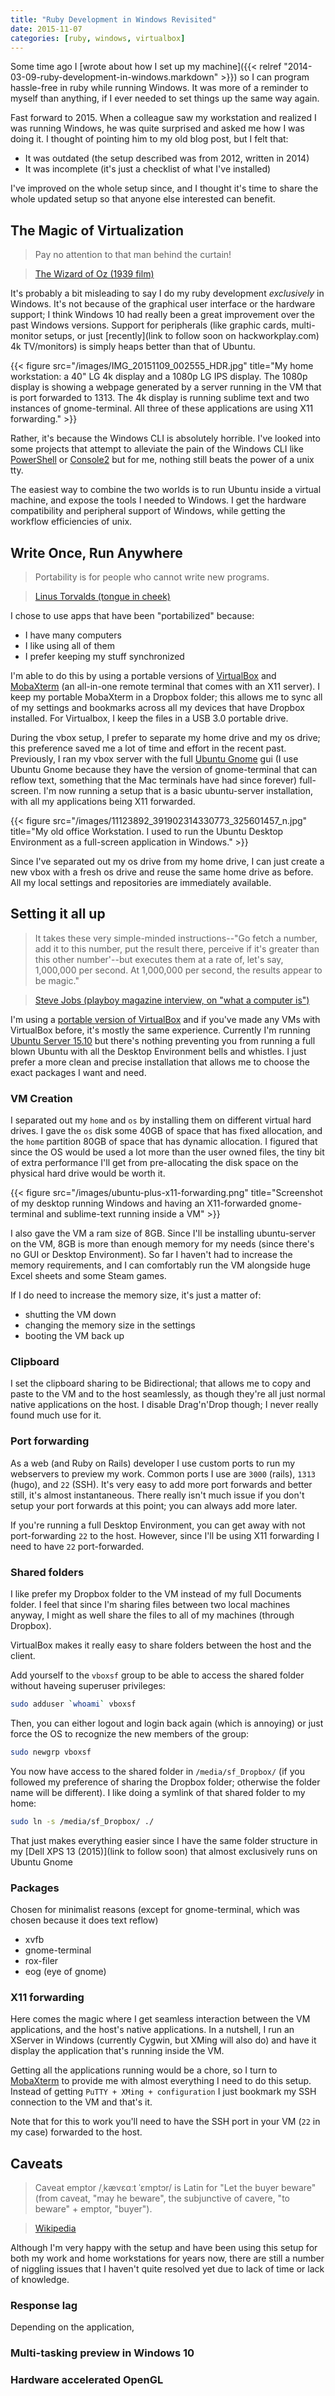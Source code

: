 ```yaml
---
title: "Ruby Development in Windows Revisited"
date: 2015-11-07
categories: [ruby, windows, virtualbox]
---
```

Some time ago I [wrote about how I set up my machine]({{< relref "2014-03-09-ruby-development-in-windows.markdown" >}}) so I can program hassle-free in ruby while running Windows. It was more of a reminder to myself than anything, if I ever needed to set things up the same way again.

Fast forward to 2015. When a colleague saw my workstation and realized I was running Windows, he was quite surprised and asked me how I was doing it. I thought of pointing him to my old blog post, but I felt that:

  * It was outdated (the setup described was from 2012, written in 2014)
  * It was incomplete (it's just a checklist of what I've installed)

I've improved on the whole setup since, and I thought it's time to share the whole updated setup so that anyone else interested can benefit.

<!--more-->

## The Magic of Virtualization

> Pay no attention to that man behind the curtain!

> [The Wizard of Oz (1939 film)](https://en.wikiquote.org/wiki/The_Wizard_of_Oz_%281939_film%29#The_Wizard)

It's probably a bit misleading to say I do my ruby development _exclusively_ in Windows. It's not because of the graphical user interface or the hardware support; I think Windows 10 had really been a great improvement over the past Windows versions. Support for peripherals (like graphic cards, multi-monitor setups, or just [recently](link to follow soon on hackworkplay.com) 4k TV/monitors) is simply heaps better than that of Ubuntu.

{{< figure src="/images/IMG_20151109_002555_HDR.jpg" title="My home workstation: a 40\" LG 4k display and a 1080p LG IPS display. The 1080p display is showing a webpage generated by a server running in the VM that is port forwarded to 1313. The 4k display is running sublime text and two instances of gnome-terminal. All three of these applications are using X11 forwarding." >}}

Rather, it's because the Windows CLI is absolutely horrible. I've looked into some projects that attempt to alleviate the pain of the Windows CLI like [PowerShell](https://en.wikipedia.org/wiki/Windows_PowerShell) or [Console2](Console2) but for me, nothing still beats the power of a unix tty.

The easiest way to combine the two worlds is to run Ubuntu inside a virtual machine, and expose the tools I needed to Windows. I get the hardware compatibility and peripheral support of Windows, while getting the workflow efficiencies of unix.

## Write Once, Run Anywhere

> Portability is for people who cannot write new programs.

> [Linus Torvalds (tongue in cheek)](http://www.oreilly.com/openbook/opensources/book/appa.html)

I chose to use apps that have been "portabilized" because:

* I have many computers
* I like using all of them
* I prefer keeping my stuff synchronized

I'm able to do this by using a portable versions of [VirtualBox](http://www.vbox.me/) and [MobaXterm](http://mobaxterm.mobatek.net/download-home-edition.html) (an all-in-one remote terminal that comes with an X11 server). I keep my portable MobaXterm in a Dropbox folder; this allows me to sync all of my settings and bookmarks across all my devices that have Dropbox installed. For Virtualbox, I keep the files in a USB 3.0 portable drive.

During the vbox setup, I prefer to separate my home drive and my os drive; this preference saved me a lot of time and effort in the recent past. Previously, I ran my vbox server with the full [Ubuntu Gnome](https://ubuntugnome.org/) gui (I use Ubuntu Gnome because they have the version of gnome-terminal that can reflow text, something that the Mac terminals have had since forever) full-screen. I'm now running a setup that is a basic ubuntu-server installation, with all my applications being X11 forwarded.

{{< figure src="/images/11123892_391902314330773_325601457_n.jpg" title="My old office Workstation. I used to run the Ubuntu Desktop Environment as a full-screen application in Windows." >}}

Since I've separated out my os drive from my home drive, I can just create a new vbox with a fresh os drive and reuse the same home drive as before. All my local settings and repositories are immediately available.

## Setting it all up

> It takes these very simple-minded instructions--"Go fetch a number, add it to this number, put the result there, perceive if it's greater than this other number'--but executes them at a rate of, let's say, 1,000,000 per second. At 1,000,000 per second, the results appear to be magic."

> [Steve Jobs (playboy magazine interview, on "what a computer is")](https://web.archive.org/web/20110926012452/http://www.playboy.com/magazine/playboy-interview-steve-jobs/2)

I'm using a [portable version of VirtualBox](http://www.vbox.me/) and if you've made any VMs with VirtualBox before, it's mostly the same experience. Currently I'm running [Ubuntu Server 15.10](http://www.ubuntu.com/download/server) but there's nothing preventing you from running a full blown Ubuntu with all the Desktop Environment bells and whistles. I just prefer a more clean and precise installation that allows me to choose the exact packages I want and need.

### VM Creation

I separated out my `home` and `os` by installing them on different virtual hard drives. I gave the `os` disk some 40GB of space that has fixed allocation, and the `home` partition 80GB of space that has dynamic allocation. I figured that since the OS would be used a lot more than the user owned files, the tiny bit of extra performance I'll get from pre-allocating the disk space on the physical hard drive would be worth it.

{{< figure src="/images/ubuntu-plus-x11-forwarding.png" title="Screenshot of my desktop running Windows and having an X11-forwarded gnome-terminal and sublime-text running inside a VM" >}}

I also gave the VM a ram size of 8GB. Since I'll be installing ubuntu-server on the VM, 8GB is more than enough memory for my needs (since there's no GUI or Desktop Environment). So far I haven't had to increase the memory requirements, and I can comfortably run the VM alongside huge Excel sheets and some Steam games.

If I do need to increase the memory size, it's just a matter of:

* shutting the VM down
* changing the memory size in the settings
* booting the VM back up

### Clipboard

I set the clipboard sharing to be Bidirectional; that allows me to copy and paste to the VM and to the host seamlessly, as though they're all just normal native applications on the host. I disable Drag'n'Drop though; I never really found much use for it.

### Port forwarding

As a web (and Ruby on Rails) developer I use custom ports to run my webservers to preview my work. Common ports I use are `3000` (rails), `1313` (hugo), and `22` (SSH). It's very easy to add more port forwards and better still, it's almost instantaneous. There really isn't much issue if you don't setup your port forwards at this point; you can always add more later.

If you're running a full Desktop Environment, you can get away with not port-forwarding `22` to the host. However, since I'll be using X11 forwarding I need to have `22` port-forwarded.

### Shared folders

I like prefer my Dropbox folder to the VM instead of my full Documents folder. I feel that since I'm sharing files between two local machines anyway, I might as well share the files to all of my machines (through Dropbox).

VirtualBox makes it really easy to share folders between the host and the client.

Add yourself to the `vboxsf` group to be able to access the shared folder without haveing superuser privileges:

``` bash
sudo adduser `whoami` vboxsf
```

Then, you can either logout and login back again (which is annoying) or just force the OS to recognize the new members of the group:

``` bash
sudo newgrp vboxsf
```

You now have access to the shared folder in `/media/sf_Dropbox/` (if you followed my preference of sharing the Dropbox folder; otherwise the folder name will be different). I like doing a symlink of that shared folder to my home:

``` bash
sudo ln -s /media/sf_Dropbox/ ./
```

That just makes everything easier since I have the same folder structure in my [Dell XPS 13 (2015)](link to follow soon) that almost exclusively runs on Ubuntu Gnome

### Packages

Chosen for minimalist reasons (except for gnome-terminal, which was chosen because it does text reflow)

* xvfb
* gnome-terminal
* rox-filer
* eog (eye of gnome)

### X11 forwarding

Here comes the magic where I get seamless interaction between the VM applications, and the host's native applications. In a nutshell, I run an XServer in Windows (currently Cygwin, but XMing will also do) and have it display the application that's running inside the VM.

Getting all the applications running would be a chore, so I turn to [MobaXterm](http://mobaxterm.mobatek.net/download-home-edition.html) to provide me with almost everything I need to do this setup. Instead of getting `PuTTY + XMing + configuration` I just bookmark my SSH connection to the VM and that's it.

Note that for this to work you'll need to have the SSH port in your VM (`22` in my case) forwarded to the host.

## Caveats

> Caveat emptor /ˌkævɛɑːt ˈɛmptɔr/ is Latin for "Let the buyer beware" (from caveat, "may he beware", the subjunctive of cavere, "to beware" + emptor, "buyer").

> [Wikipedia](https://en.wikipedia.org/wiki/Caveat_emptor)

Although I'm very happy with the setup and have been using this setup for both my work and home workstations for years now, there are still a number of niggling issues that I haven't quite resolved yet due to lack of time or lack of knowledge.

### Response lag

Depending on the application,

### Multi-tasking preview in Windows 10

### Hardware accelerated OpenGL